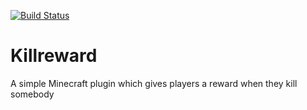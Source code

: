 [![Build Status](https://travis-ci.org/MarvinKlar/Killreward.svg?branch=master)](https://travis-ci.org/MarvinKlar/Killreward)

# Killreward

A simple Minecraft plugin which gives players a reward when they kill somebody